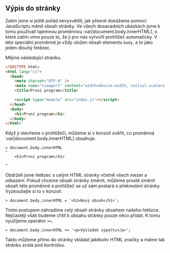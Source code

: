 ## Výpis do stránky

Zatím jsme si ještě pořád nevysvětlili, jak přesně dokážeme pomocí JavaScriptu měnit obsah stránky. Ve všech dosavadních ukázkách jsme k tomu používali tajemnou proměnnou :var[document.body.innerHTML], o které zatím víme pouze to, že ji pro nás vytvořil prohlížeč automaticky. V této speciální proměnné je vždy uložen obsah elementu `body`, a to jako jeden dlouhý řetězec.

Mějme následující stránku.

```html
<!DOCTYPE html>
<html lang="cs">
  <head>
    <meta charset="UTF-8" />
    <meta name="viewport" content="width=device-width, initial-scale=1.0" />
    <title>První program</title>

    <script type="module" src="index.js"></script>
  </head>
  <body>
    <h1>První program</h1>
  </body>
</html>
```

Když ji otevřeme v prohlížeči, můžeme si v konzoli ověřit, co proměnná :var[document.body.innerHTML] obsahuje.

```jscon
> document.body.innerHTML
"
    <h1>První program</h1>

"
```

Obdrželi jsme řetězec s celým HTML stránky včetně všech mezer a odsazení. Pokud chceme obsah stránky změnit, můžeme prostě změnit obsah této proměnné a prohlížeč se už sám postará o překreslení stránky. Vyzkoušejte si to v konzoli.

```jscon
> document.body.innerHTML = '<h1>Nový obsah</h1>';
```

Tímto postupem nahradíme celý obsah stránky obsahem našeho řetězce. Nejčastěji však budeme chtít k obsahu stránky pouze něco přidat. K tomu využijeme operátor `+=`.

```jscon
> document.body.innerHTML += '<p>Výsledek výpočtu</p>';
```

Takto můžeme přímo do stránky vkládat jakékoliv HTML značky a máme tak stránku zcela pod kontrolou.
